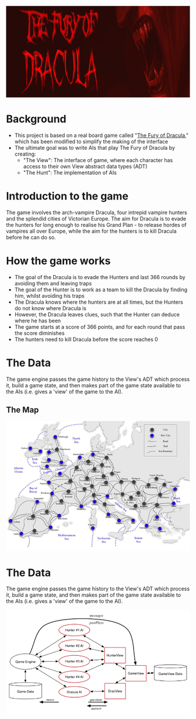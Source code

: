 <img src="images/drac.png" width = 1170 height = 250>

# Background

- This project is based on a real board game called "[The Fury of Dracula](https://en.wikipedia.org/wiki/The_Fury_of_Dracula)," which has been modified to simplify the making of the interface
- The ultimate goal was to write AIs that play The Fury of Dracula by creating:
  - "The View": The interface of game, where each character has access to their own View abstract data types (ADT)
  - "The Hunt": The implementation of AIs 

# Introduction to the game

The game involves the arch-vampire Dracula, four intrepid vampire hunters and the splendid cities of Victorian Europe. The aim for Dracula is to evade the hunters for long enough to realise his Grand Plan - to release hordes of vampires all over Europe, while the aim for the hunters is to kill Dracula before he can do so.

# How the game works

- The goal of the Dracula is to evade the Hunters and last 366 rounds by avoiding them and leaving traps
- The goal of the Hunter is to work as a team to kill the Dracula by finding him, whilst avoiding his traps
- The Dracula knows where the hunters are at all times, but the Hunters do not know where Dracula is
- However, the Dracula leaves clues, such that the Hunter can deduce where he has been
- The game starts at a score of 366 points, and for each round that pass the score diminishes
- The hunters need to kill Dracula before the score reaches 0

# The Data

The game engine passes the game history to the View's ADT which process it, build a game state, and then makes part of the game state available to the AIs (i.e. gives a 'view' of the game to the AI). 

## The Map

![map](images/map2.png)

# The Data

The game engine passes the game history to the View's ADT which process it, build a game state, and then makes part of the game state available to the AIs (i.e. gives a 'view' of the game to the AI). 

![The-data-diagram](images/game-processes.png)

